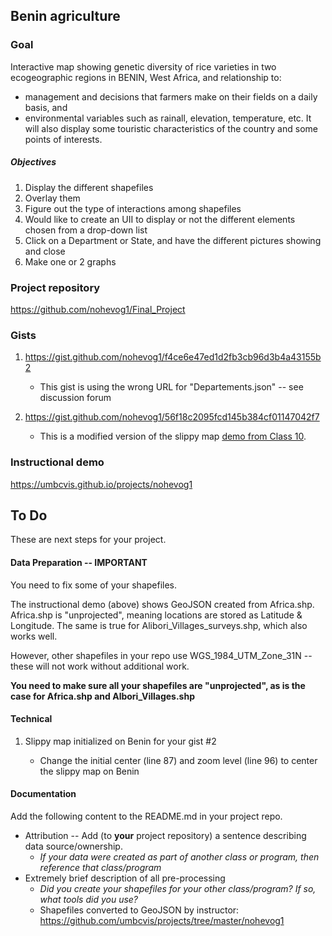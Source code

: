 
## Benin agriculture

### Goal

Interactive map showing genetic diversity of rice varieties in two ecogeographic regions in BENIN, West Africa, 
and relationship to:
* management and decisions that farmers make on their fields on a daily basis, and
* environmental variables such as rainall, elevation, temperature, etc.
It will also display some touristic characteristics of the country and some points of interests.

##### Objectives

1. Display the different shapefiles
2. Overlay them 
3. Figure out the type of interactions among shapefiles
4. Would like to create an UII to display or not the different elements chosen from a drop-down list
5. Click on a Department or State, and have the different pictures showing and close
6. Make one or 2 graphs

### Project repository

https://github.com/nohevog1/Final_Project

### Gists

1. https://gist.github.com/nohevog1/f4ce6e47ed1d2fb3cb96d3b4a43155b2

    * This gist is using the wrong URL for "Departements.json" -- see discussion forum

2. https://gist.github.com/nohevog1/56f18c2095fcd145b384cf01147042f7

    * This is a modified version of the slippy map [demo from Class 10](https://umbcvis.github.io/classes/class-10/).

### Instructional demo

https://umbcvis.github.io/projects/nohevog1

## To Do

These are next steps for your project.

#### Data Preparation -- IMPORTANT

You need to fix some of your shapefiles.  

The instructional demo (above) shows GeoJSON created from Africa.shp.  Africa.shp is "unprojected", meaning locations are stored as Latitude & Longitude. The same is true for Alibori_Villages_surveys.shp, which also works well.

However, other shapefiles in your repo use WGS_1984_UTM_Zone_31N -- these will not work without additional work.

**You need to make sure all your shapefiles are "unprojected", as is the case for Africa.shp and Albori_Villages.shp**

#### Technical

1. Slippy map initialized on Benin for your gist #2

    * Change the initial center (line 87) and zoom level (line 96) to center the slippy map on Benin

#### Documentation

Add the following content to the README.md in your project repo.

* Attribution -- Add (to **your** project repository) a sentence describing data source/ownership.
    * *If your data were created as part of another class or program, then reference that class/program*
* Extremely brief description of all pre-processing
    * *Did you create your shapefiles for your other class/program?  If so, what tools did you use?*
    * Shapefiles converted to GeoJSON by instructor: https://github.com/umbcvis/projects/tree/master/nohevog1


